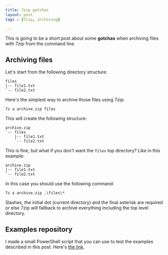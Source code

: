 ```yaml
---
title: 7zip gotchas
layout: post
tags : [7zip, archiving]

---
```


This is going to be a short post about some **gotchas** when archiving files with 7zip from the command line.

## Archiving files

Let's start from the following directory structure:  

    files
    |-- file1.txt
    `-- file2.txt

Here's the simplest way to archive those files using 7zip:  

    7z a archive.zip files

This will create the following structure:  

    archive.zip
    `-- files
        |-- file1.txt
        `-- file2.txt

This is fine, but what if you don't want the `files` top directory? Like in this example:  

    archive.zip
    |-- file1.txt
    `-- file2.txt

In this case you should use the following command:  

    7z a archive.zip .\files\*

Slashes, the initial dot (current directory) and the final asterisk are required or else 7zip will fallback to archive everything including the top level directory.

## Examples repository

I made a small PowerShell script that you can use to test the examples described in this post. Here's [the link](https://github.com/igorpopovio/7zip-usage-examples/blob/master/7zip-usage-examples.ps1).
